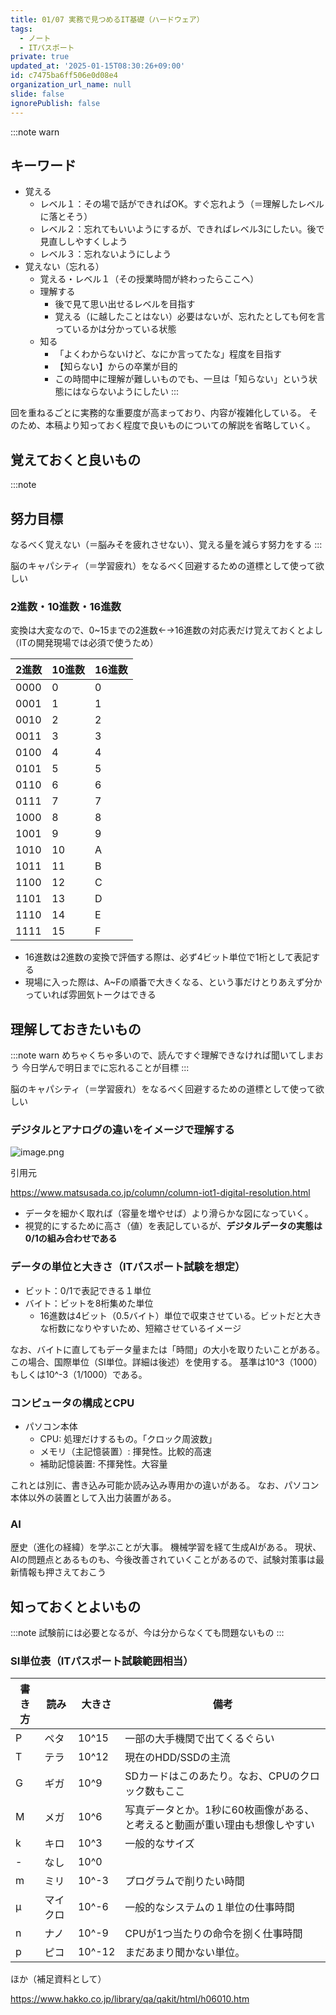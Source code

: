 ```yaml
---
title: 01/07 実務で見つめるIT基礎（ハードウェア）
tags:
  - ノート
  - ITパスポート
private: true
updated_at: '2025-01-15T08:30:26+09:00'
id: c7475ba6ff506e0d08e4
organization_url_name: null
slide: false
ignorePublish: false
---
```

:::note warn
## キーワード
- 覚える
  - レベル１：その場で話ができればOK。すぐ忘れよう（＝理解したレベルに落とそう）
  - レベル２：忘れてもいいようにするが、できればレベル3にしたい。後で見直ししやすくしよう
  - レベル３：忘れないようにしよう
- 覚えない（忘れる）
  - 覚える・レベル１（その授業時間が終わったらここへ）
  - 理解する
    - 後で見て思い出せるレベルを目指す
    - 覚える（に越したことはない）必要はないが、忘れたとしても何を言っているかは分かっている状態
  - 知る
    - 「よくわからないけど、なにか言ってたな」程度を目指す
    - 【知らない】からの卒業が目的
    - この時間中に理解が難しいものでも、一旦は「知らない」という状態にはならないようにしたい
:::

回を重ねるごとに実務的な重要度が高まっており、内容が複雑化している。
そのため、本稿より知っておく程度で良いものについての解説を省略していく。

## 覚えておくと良いもの
:::note
## 努力目標
なるべく覚えない（＝脳みそを疲れさせない）、覚える量を減らす努力をする
:::

脳のキャパシティ（＝学習疲れ）をなるべく回避するための道標として使って欲しい

### 2進数・10進数・16進数
変換は大変なので、0~15までの2進数←→16進数の対応表だけ覚えておくとよし
（ITの開発現場では必須で使うため）

| 2進数 | 10進数 | 16進数 |
| ---- | ------- | ----- |
| 0000 | 0 | 0 |
| 0001 | 1 | 1 |
| 0010 | 2 | 2 |
| 0011 | 3 | 3 |
| 0100 | 4 | 4 |
| 0101 | 5 | 5 |
| 0110 | 6 | 6 |
| 0111 | 7 | 7 |
| 1000 | 8 | 8 |
| 1001 | 9 | 9 |
| 1010 | 10 | A |
| 1011 | 11 | B |
| 1100 | 12 | C |
| 1101 | 13 | D |
| 1110 | 14 | E |
| 1111 | 15 | F |

- 16進数は2進数の変換で評価する際は、必ず4ビット単位で1桁として表記する
- 現場に入った際は、A~Fの順番で大きくなる、という事だけとりあえず分かっていれば雰囲気トークはできる

## 理解しておきたいもの
:::note warn
めちゃくちゃ多いので、読んですぐ理解できなければ聞いてしまおう
今日学んで明日までに忘れることが目標
:::

脳のキャパシティ（＝学習疲れ）をなるべく回避するための道標として使って欲しい

### デジタルとアナログの違いをイメージで理解する
![image.png](https://qiita-image-store.s3.ap-northeast-1.amazonaws.com/0/122800/54bb6ff1-faf4-1255-aa48-33d27e3fd6d5.png)

引用元

https://www.matsusada.co.jp/column/column-iot1-digital-resolution.html

- データを細かく取れば（容量を増やせば）より滑らかな図になっていく。
- 視覚的にするために高さ（値）を表記しているが、**デジタルデータの実態は0/1の組み合わせである**

### データの単位と大きさ（ITパスポート試験を想定）
- ビット：0/1で表記できる１単位
- バイト：ビットを8桁集めた単位
  - 16進数は4ビット（0.5バイト）単位で収束させている。ビットだと大きな桁数になりやすいため、短縮させているイメージ

なお、バイトに直してもデータ量または「時間」の大小を取りたいことがある。
この場合、国際単位（SI単位。詳細は後述）を使用する。
基準は10^3（1000）もしくは10^-3（1/1000）である。

### コンピュータの構成とCPU
- パソコン本体
  - CPU: 処理だけするもの。「クロック周波数」
  - メモリ（主記憶装置）: 揮発性。比較的高速
  - 補助記憶装置: 不揮発性。大容量

これとは別に、書き込み可能か読み込み専用かの違いがある。
なお、パソコン本体以外の装置として入出力装置がある。

### AI
歴史（進化の経緯）を学ぶことが大事。
機械学習を経て生成AIがある。
現状、AIの問題点とあるものも、今後改善されていくことがあるので、試験対策事は最新情報も押さえておこう

## 知っておくとよいもの
:::note
試験前には必要となるが、今は分からなくても問題ないもの
:::

### SI単位表（ITパスポート試験範囲相当）
| 書き方 | 読み | 大きさ | 備考 |
| --- | --- | --- | --- |
| P | ペタ | 10^15 | 一部の大手機関で出てくるぐらい |
| T | テラ | 10^12 | 現在のHDD/SSDの主流 |
| G | ギガ | 10^9 | SDカードはこのあたり。なお、CPUのクロック数もここ |
| M | メガ | 10^6 | 写真データとか。1秒に60枚画像がある、と考えると動画が重い理由も想像しやすい |
| k | キロ | 10^3 | 一般的なサイズ |
| - | なし | 10^0 |
| m | ミリ | 10^-3 | プログラムで削りたい時間 |
| μ | マイクロ | 10^-6 | 一般的なシステムの１単位の仕事時間 |
| n | ナノ | 10^-9 | CPUが1つ当たりの命令を捌く仕事時間 |
| p | ピコ | 10^-12 | まだあまり聞かない単位。 |

ほか（補足資料として）

https://www.hakko.co.jp/library/qa/qakit/html/h06010.htm

### 
